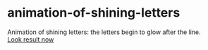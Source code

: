 # animation-of-shining-letters
Animation of shining letters: the letters begin to glow after the line.<br>
<a href="https://mapbiz.ru/effekt-siyayushhih-bukv-pri-navedenii/">Look result now</a>
